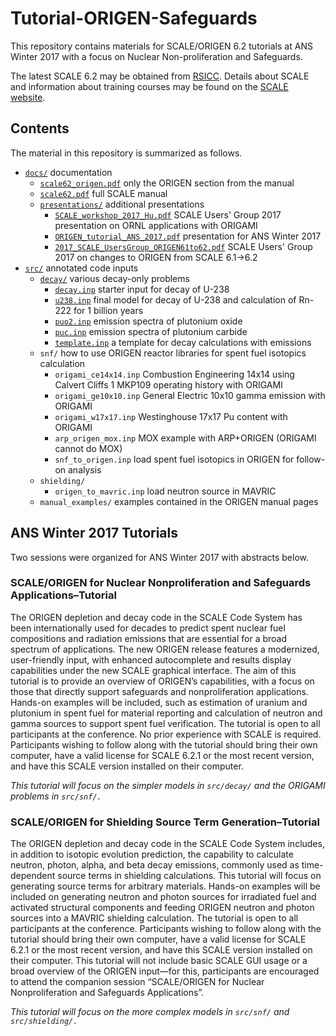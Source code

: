 # Tutorial-ORIGEN-Safeguards

This repository contains materials for SCALE/ORIGEN 6.2 tutorials at ANS Winter 2017 with a focus on Nuclear Non-proliferation and Safeguards.

The latest SCALE 6.2 may be obtained from [RSICC](https://rsicc.ornl.gov/PackageDetail.aspx?p=SCALE%206.2.1&id=C00834&cpu=MNYCP&v=02&t=A%20Comprehensive%20Modeling%20and%20Simulation%20Suite%20for%20Nuclear%20Safety%20Analysis%20and%20Design;%20Includes%20ORIGEN%20and%20AMPX.). Details about SCALE and information about training courses may be found on the [SCALE website](https://www.ornl.gov/scale).

## Contents

The material in this repository is summarized as follows.

* [`docs/`](https://github.com/ORNL-NSED/Tutorial-ORIGEN-Safeguards/tree/master/docs/) documentation
    * [`scale62_origen.pdf`](https://github.com/ORNL-NSED/Tutorial-ORIGEN-Safeguards/blob/master/docs/scale62_origen.pdf) only the ORIGEN section from the manual
    * [`scale62.pdf`](https://github.com/ORNL-NSED/Tutorial-ORIGEN-Safeguards/blob/master/docs/scale62.pdf) full SCALE manual
    * [`presentations/`](https://github.com/ORNL-NSED/Tutorial-ORIGEN-Safeguards/tree/master/docs/presentations/) additional presentations
        * [`SCALE_workshop_2017_Hu.pdf`](https://github.com/ORNL-NSED/Tutorial-ORIGEN-Safeguards/blob/master/docs/presentations/SCALE_workshop_2017_Hu.pdf) SCALE Users' Group 2017 presentation on ORNL applications with ORIGAMI
        * [`ORIGEN_tutorial_ANS_2017.pdf`](https://github.com/ORNL-NSED/Tutorial-ORIGEN-Safeguards/blob/master/docs/presentations/ORIGEN_tutorial_ANS_2017.pdf) presentation for ANS Winter 2017
        * [`2017_SCALE_UsersGroup_ORIGEN61to62.pdf`](https://github.com/ORNL-NSED/Tutorial-ORIGEN-Safeguards/blob/master/docs/presentations/2017_SCALE_UsersGroup_ORIGEN61to62.pdf) SCALE Users' Group 2017 on changes to ORIGEN from SCALE 6.1->6.2
* [`src/`](https://github.com/ORNL-NSED/Tutorial-ORIGEN-Safeguards/tree/master/src/) annotated code inputs
    * [`decay/`](https://github.com/ORNL-NSED/Tutorial-ORIGEN-Safeguards/tree/master/src/decay/) various decay-only problems
        * [`decay.inp`](https://raw.githubusercontent.com/ORNL-NSED/Tutorial-ORIGEN-Safeguards/master/src/decay/decay.inp) starter input for decay of U-238
        * [`u238.inp`](https://raw.githubusercontent.com/ORNL-NSED/Tutorial-ORIGEN-Safeguards/master/src/decay/u238.inp) final model for decay of U-238 and calculation of Rn-222 for 1 billion years
        * [`puo2.inp`](https://raw.githubusercontent.com/ORNL-NSED/Tutorial-ORIGEN-Safeguards/master/src/decay/puo2.inp) emission spectra of plutonium oxide
        * [`puc.inp`](https://raw.githubusercontent.com/ORNL-NSED/Tutorial-ORIGEN-Safeguards/master/src/decay/puc.inp)  emission spectra of plutonium carbide
        * [`template.inp`](https://raw.githubusercontent.com/ORNL-NSED/Tutorial-ORIGEN-Safeguards/master/src/decay/template.inp) a template for decay calculations with emissions
    * `snf/` how to use ORIGEN reactor libraries for spent fuel isotopics calculation
        * `origami_ce14x14.inp` Combustion Engineering 14x14 using Calvert Cliffs 1 MKP109 operating history with ORIGAMI
        * `origami_ge10x10.inp` General Electric 10x10 gamma emission with ORIGAMI
        * `origami_w17x17.inp` Westinghouse 17x17 Pu content with ORIGAMI
        * `arp_origen_mox.inp` MOX example with ARP+ORIGEN (ORIGAMI cannot do MOX)
        * `snf_to_origen.inp` load spent fuel isotopics in ORIGEN for follow-on analysis
    * `shielding/`
        * `origen_to_mavric.inp` load neutron source in MAVRIC
    * `manual_examples/` examples contained in the ORIGEN manual pages


## ANS Winter 2017 Tutorials

Two sessions were organized for ANS Winter 2017 with abstracts below.

### SCALE/ORIGEN for Nuclear Nonproliferation and Safeguards Applications–Tutorial

The ORIGEN depletion and decay code in the SCALE Code System has been internationally used for decades
to predict spent nuclear fuel compositions and radiation emissions that are essential for a broad spectrum
of applications. The new ORIGEN release features a modernized, user-friendly input, with enhanced
autocomplete and results display capabilities under the new SCALE graphical interface. The aim of this
tutorial is to provide an overview of ORIGEN’s capabilities, with a focus on those that directly support
safeguards and nonproliferation applications. Hands-on examples will be included, such as estimation
of uranium and plutonium in spent fuel for material reporting and calculation of neutron and gamma
sources to support spent fuel verification. The tutorial is open to all participants at the conference. No prior
experience with SCALE is required. Participants wishing to follow along with the tutorial should bring their
own computer, have a valid license for SCALE 6.2.1 or the most recent version, and have this SCALE version
installed on their computer.

*This tutorial will focus on the simpler models in `src/decay/` and the ORIGAMI problems in `src/snf/.`*

### SCALE/ORIGEN for Shielding Source Term Generation–Tutorial

The ORIGEN depletion and decay code in the SCALE Code System includes, in addition to isotopic evolution
prediction, the capability to calculate neutron, photon, alpha, and beta decay emissions, commonly used as
time-dependent source terms in shielding calculations. This tutorial will focus on generating source terms
for arbitrary materials. Hands-on examples will be included on generating neutron and photon sources for
irradiated fuel and activated structural components and feeding ORIGEN neutron and photon sources into a
MAVRIC shielding calculation. The tutorial is open to all participants at the conference. Participants wishing
to follow along with the tutorial should bring their own computer, have a valid license for SCALE 6.2.1 or the
most recent version, and have this SCALE version installed on their computer. This tutorial will not include
basic SCALE GUI usage or a broad overview of the ORIGEN input—for this, participants are encouraged to
attend the companion session “SCALE/ORIGEN for Nuclear Nonproliferation and Safeguards Applications”.

*This tutorial will focus on the more complex models in `src/snf/` and `src/shielding/.`*
